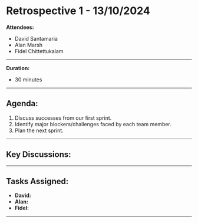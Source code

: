 # Retrospective 1 - 13/10/2024


**Attendees:**  
- David Santamaria
- Alan Marsh
- Fidel Chittettukalam

---

**Duration:**
- 30 minutes

---

## Agenda:

1. Discuss successes from our first sprint.
2. Identify major blockers/challenges faced by each team member.
3. Plan the next sprint.

---

## Key Discussions:


---

## Tasks Assigned:

- **David:**
- **Alan:** 
- **Fidel:**

---